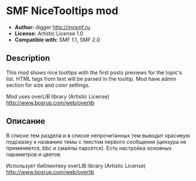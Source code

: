 # SMF NiceTooltips mod
* **Author:** digger http://mysmf.ru
* **License:** Artistic License 1.0
* **Compatible with:** SMF 1.1, SMF 2.0

## Description
This mod shows nice tooltips with the first posts previews for the topic's list.
HTML tags from text will be parsed in the tooltip. Mod have admin section for size and color settings.

Mod uses overLIB library (Artistic License)
http://www.bosrup.com/web/overlib

## Описание
В списке тем раздела и в списке непрочитанных тем выводит красивую подсказку к названию темы с текстом первого сообщения (цензура не применяется, bbc и смайлы парсятся). Есть настройка основных параметров и цветов.

Использует библиотеку overLIB library (Artistic License)
http://www.bosrup.com/web/overlib